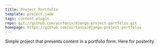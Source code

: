 ```yaml
---
title: Project Portfolio
template: project.jade
tags: content plugin
repo: git://github.com/airtonix/django-project-portfolio.git
homepage: https://github.com/airtonix/django-project-portfolio
---
```


Simple project that presents content in a portfolio form. Here for posterity.